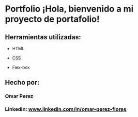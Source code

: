 # Portfolio ¡Hola, bienvenido a mi proyecto de portafolio!

## Herramientas utilizadas:

* HTML

* CSS

* Flex-box

## Hecho por:

### Omar Perez

### Linkedin: www.linkedin.com/in/omar-perez-flores
